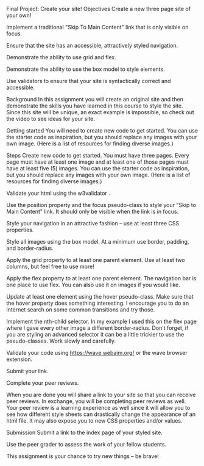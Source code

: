 Final Project: Create your site!
Objectives
Create a new three page site of your own!

Implement a traditional "Skip To Main Content" link that is only visible on focus.

Ensure that the site has an accessible, attractively styled navigation.

Demonstrate the ability to use grid and flex.

Demonstrate the ability to use the box model to style elements.

Use validators to ensure that your site is syntactically correct and accessible.

Background
In this assignment you will create an original site and then demonstrate the skills you have learned in this course to style the site. Since this site will be unique, an exact example is impossible, so check out the video to see ideas for your site.  

Getting started
You will need to create new code to get started. You can use the starter code as inspiration, but you should replace any images with your own image. (Here is a 
list of resources
 for finding diverse images.)

Steps
Create new code to get started. You must have three pages. Every page must have at least one image and at least one of those pages must have at least five (5) images. You can use the starter code as inspiration, but you should replace any images with your own image. (Here is a 
list of resources
 for finding diverse images.)

Validate your html using the 
w3validator
.

Use the position property and the focus pseudo-class to style your "Skip to Main Content" link.  It should only be visible when the link is in focus.

Style your navigation in an attractive fashion – use at least three CSS properties.

Style all images using the box model. At a minimum use border, padding, and border-radius.

Apply the grid property to at least one parent element. Use at least two columns, but feel free to use more!

Apply the flex property to at least one parent element. The navigation bar is one place to use flex. You can also use it on images if you would like.

Update at least one element using the hover pseudo-class. Make sure that the hover property does something interesting. I encourage you to do an internet search on some common transitions and try those.

Implement the nth-child selector. In my example I used this on the flex page where I gave every other image a different border-radius. Don't forget, if you are styling an advanced selector it can be a little trickier to use the pseudo-classes. Work slowly and carefully.

Validate your code using 
https://wave.webaim.org/
 or the wave browser extension.

Submit your link.

Complete your peer reviews.

When you are done you will share a link to your site so that you can receive peer reviews. In exchange, you will be completing peer reviews as well. Your peer review is a learning experience as well since it will allow you to see how different style sheets can drastically change the appearance of an html file. It may also expose you to new CSS properties and/or values.

Submission
Submit a link to the index page of your styled site.

Use the peer grader to assess the work of your fellow students.

This assignment is your chance to try new things – be brave!